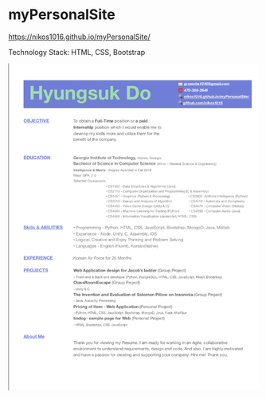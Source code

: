 # myPersonalSite

https://nikos1016.github.io/myPersonalSite/

Technology Stack: HTML, CSS, Bootstrap


![screenshots](/readme-files/1.png)

